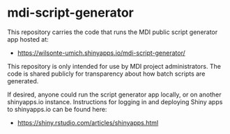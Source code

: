 # mdi-script-generator

This repository carries the code that runs the MDI public script generator
app hosted at:

- <https://wilsonte-umich.shinyapps.io/mdi-script-generator/>

This repository is only intended for use by MDI project administrators.
The code is shared publicly for transparency about how batch scripts
are generated.

If desired, anyone could run the script generator app
locally, or on another shinyapps.io instance. Instructions for 
logging in and deploying Shiny apps to shinyapps.io can be found here:

- <https://shiny.rstudio.com/articles/shinyapps.html>
